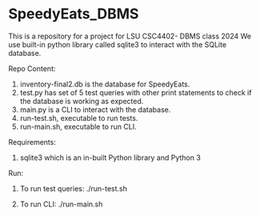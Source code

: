# SpeedyEats_DBMS
This is a repository for a project for LSU CSC4402- DBMS class 2024
We use built-in python library called sqlite3 to interact with the SQLite database.

Repo Content:  

1. inventory-final2.db is the database for SpeedyEats.
2. test.py has set of 5 test queries with other print statements to check if the database is working as expected.
3. main.py is a CLI to interact with the database.
4. run-test.sh, executable to run tests. 
5. run-main.sh, executable to run CLI.

Requirements:

1. sqlite3 which is an in-built Python library and Python 3

Run:

1. To run test queries:
    ./run-test.sh
    
2. To run CLI:
    ./run-main.sh




